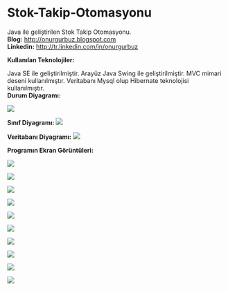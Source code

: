 # Stok-Takip-Otomasyonu
Java ile geliştirilen Stok Takip Otomasyonu.<br><b>Blog:</b> http://onurgurbuz.blogspot.com <br><b> Linkedin:</b> http://tr.linkedin.com/in/onurgurbuz

<b> Kullanılan Teknolojiler: </b>

Java SE  ile geliştirilmiştir.
Arayüz Java Swing ile geliştirilmiştir.
MVC mimari deseni kullanılmıştır.
Veritabanı Mysql olup Hibernate teknolojisi kullanılmıştır.<br><b>Durum Diyagramı: </b>



<img src="https://github.com/onurgurbuz/Stok-Takip-Otomasyonu/blob/master/images/durumDiyagramı.png"></a>

<b>Sınıf Diyagramı:</b>
<img src="https://github.com/onurgurbuz/Stok-Takip-Otomasyonu/blob/master/images/s%C4%B1n%C4%B1fDiyagram%C4%B1.jpg"></a>

<b>Veritabanı Diyagramı:</b>
<img src="https://github.com/onurgurbuz/Stok-Takip-Otomasyonu/blob/master/images/veritabanıDiyagramı.png"></a>

<b>Programın Ekran Görüntüleri:</b>

<img src="https://github.com/onurgurbuz/Stok-Takip-Otomasyonu/blob/master/images/1.jpg"></a>

<img src="https://github.com/onurgurbuz/Stok-Takip-Otomasyonu/blob/master/images/2.jpg"></a>

<img src="https://github.com/onurgurbuz/Stok-Takip-Otomasyonu/blob/master/images/3.jpg"></a>

<img src="https://github.com/onurgurbuz/Stok-Takip-Otomasyonu/blob/master/images/4.jpg"></a>

<img src="https://github.com/onurgurbuz/Stok-Takip-Otomasyonu/blob/master/images/5.jpg"></a>

<img src="https://github.com/onurgurbuz/Stok-Takip-Otomasyonu/blob/master/images/6.jpg"></a>

<img src="https://github.com/onurgurbuz/Stok-Takip-Otomasyonu/blob/master/images/7.jpg"></a>

<img src="https://github.com/onurgurbuz/Stok-Takip-Otomasyonu/blob/master/images/8.jpg"></a>

<img src="https://github.com/onurgurbuz/Stok-Takip-Otomasyonu/blob/master/images/9.jpg"></a>

<img src="https://github.com/onurgurbuz/Stok-Takip-Otomasyonu/blob/master/images/10.jpg"></a>
